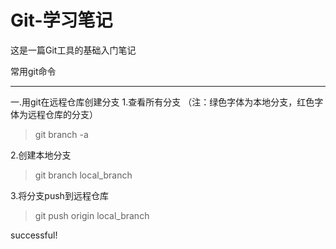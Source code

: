 ﻿# Git-学习笔记
这是一篇Git工具的基础入门笔记

常用git命令
***

一.用git在远程仓库创建分支
1.查看所有分支
（注：绿色字体为本地分支，红色字体为远程仓库的分支）
>git branch -a

2.创建本地分支
>git branch local_branch

3.将分支push到远程仓库
>git push origin local_branch

successful!